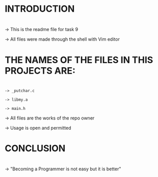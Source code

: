 # INTRODUCTION
# 
-> This is the readme file for task 9

-> All files were made through the shell with Vim editor

# THE NAMES OF THE FILES IN THIS PROJECTS ARE:
#
	-> _putchar.c

	-> libmy.a

	-> main.h

-> All files are the works of the repo owner

-> Usage is open and permitted

# CONCLUSION
#
-> "Becoming a Programmer is not easy but it is better"
